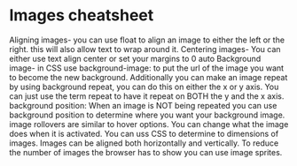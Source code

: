 # Images cheatsheet

Aligning images- you can use float to align an image to either the left or the right. 
this will also allow text to wrap around it. 
Centering images- You can either use text align center or set your margins to 0 auto
Background image- in CSS use background-image: to put the url of the image you want to become the new background. 
Additionally you can make an image repeat by using background repeat, you can do this on either the x or y axis. You can just use the term repeat to have it repeat on BOTH the y and the x axis. 
background position: When an image is NOT being repeated you can use background position to determine where you want your background image.
image rollovers are similar to hover options. You can change what the image does when it is activated.
You can uss CSS to determine to dimensions of images. Images can be aligned both horizontally and vertically.
To reduce the number of images the browser has to show you can use image sprites. 